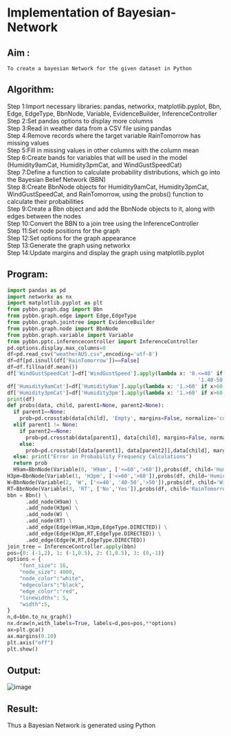 # Implementation of Bayesian-Network

## Aim :
    To create a bayesian Network for the given dataset in Python
## Algorithm:
Step 1:Import necessary libraries: pandas, networkx, matplotlib.pyplot, Bbn, Edge, EdgeType, BbnNode, Variable, EvidenceBuilder, InferenceController<br/>
Step 2:Set pandas options to display more columns<br/>
Step 3:Read in weather data from a CSV file using pandas<br/>
Step 4:Remove records where the target variable RainTomorrow has missing values<br/>
Step 5:Fill in missing values in other columns with the column mean<br/>
Step 6:Create bands for variables that will be used in the model (Humidity9amCat, Humidity3pmCat, and WindGustSpeedCat)<br/>
Step 7:Define a function to calculate probability distributions, which go into the Bayesian Belief Network (BBN)<br/>
Step 8:Create BbnNode objects for Humidity9amCat, Humidity3pmCat, WindGustSpeedCat, and RainTomorrow, using the probs() function to calculate their probabilities<br/>
Step 9:Create a Bbn object and add the BbnNode objects to it, along with edges between the nodes<br/>
Step 10:Convert the BBN to a join tree using the InferenceController<br/>
Step 11:Set node positions for the graph<br/>
Step 12:Set options for the graph appearance<br/>
Step 13:Generate the graph using networkx<br/>
Step 14:Update margins and display the graph using matplotlib.pyplot<br/>

## Program:
```python
import pandas as pd
import networkx as nx
import matplotlib.pyplot as plt
from pybbn.graph.dag import Bbn
from pybbn.graph.edge import Edge,EdgeType
from pybbn.graph.jointree import EvidenceBuilder
from pybbn.graph.node import BbnNode
from pybbn.graph.variable import Variable
from pybbn.pptc.inferencecontroller import InferenceController
pd.options.display.max_columns=0
df=pd.read_csv("weatherAUS.csv",encoding='utf-8')
df=df[pd.isnull(df['RainTomorrow'])==False]
df=df.fillna(df.mean())
df['WindGustSpeedCat']=df['WindGustSpeed'].apply(lambda x: '0.<=40' if x<=40 else
                                                              '1.40-50' if 40<x<=50 else '2.>50')
df['Humidity9amCat']=df['Humidity9am'].apply(lambda x: '1.>60' if x>60 else '0.<=60')
df['Humidity3pmCat']=df['Humidity3pm'].apply(lambda x: '1.>60' if x>60 else '0.<=60')
print(df)
def probs(data, child, parent1=None, parent2=None):
  if parent1==None:
    prob=pd.crosstab(data[child], 'Empty', margins=False, normalize='columns').sort_index().to_numpy().reshape(-1).tolist()
  elif parent1 != None:
    if parent2==None:
      prob=pd.crosstab(data[parent1], data[child], margins=False, normalize='index').sort_index().to_numpy().reshape(-1).tolist()
    else:
      prob=pd.crosstab([data[parent1], data[parent2]],data[child], margins=False, normalize='index').sort_index().to_numpy().reshape(-1).tolist()
  else: print("Error in Probability Frequency Calculations")
  return prob
  H9am=BbnNode(Variable(0, 'H9am', ['<=60','>60']),probs(df, child='Humidity9amCat'))
H3pm=BbnNode(Variable(1, 'H3pm', ['<=60','>60']),probs(df, child='Humidity3pmCat', parent1='Humidity9amCat'))
W=BbnNode(Variable(2, 'W', ['<=40', '40-50','>50']),probs(df, child='WindGustSpeedCat'))
RT=BbnNode(Variable(3, 'RT', ['No','Yes']),probs(df, child='RainTomorrow',parent1='Humidity3pmCat',parent2='WindGustSpeedCat'))
bbn = Bbn() \
      .add_node(H9am) \
      .add_node(H3pm) \
      .add_node(W) \
      .add_node(RT) \
      .add_edge(Edge(H9am,H3pm,EdgeType.DIRECTED)) \
      .add_edge(Edge(H3pm,RT,EdgeType.DIRECTED)) \
      .add_edge(Edge(W,RT,EdgeType.DIRECTED)) 
join_tree = InferenceController.apply(bbn)
pos={0: (-1,2), 1: (-1,0.5), 2: (1,0.5), 3: (0,-1)}
options = {
    "font_size": 16,
    "node_size": 4000,
    "node_color":"white",
    "edgecolors":"black",
    "edge_color":"red",
    "linewidths": 5,
    "width":5,
}
n,d=bbn.to_nx_graph()
nx.draw(n,with_labels=True, labels=d,pos=pos,**options)
ax=plt.gca()
ax.margins(0.10)
plt.axis("off")
plt.show()
```
## Output:

![image](https://user-images.githubusercontent.com/75236145/230347240-7385019e-24e5-4a6b-ad9e-a7e1d5219ca7.png)


## Result:
   Thus a Bayesian Network is generated using Python

